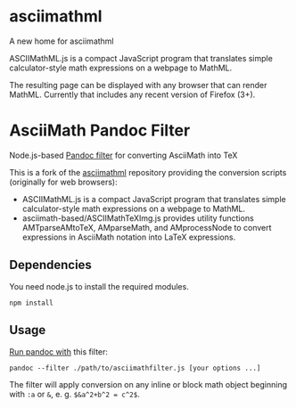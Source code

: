 asciimathml
===========

A new home for asciimathml

ASCIIMathML.js is a compact JavaScript program that translates
simple calculator-style math expressions on a webpage to MathML.

The resulting page can be displayed with any browser that can render MathML.
Currently that includes any recent version of Firefox (3+).





AsciiMath Pandoc Filter
=======================

Node.js-based
[Pandoc filter](https://github.com/jgm/pandoc/wiki/Pandoc-Filters)
for converting AsciiMath into TeX

This is a fork of the
[asciimathml](https://github.com/asciimath/asciimathml) repository
providing the conversion scripts (originally for web browsers):

* ASCIIMathML.js is a compact JavaScript program that translates
  simple calculator-style math expressions on a webpage to MathML.
* asciimath-based/ASCIIMathTeXImg.js provides utility functions
  AMTparseAMtoTeX, AMparseMath, and AMprocessNode to convert
  expressions in AsciiMath notation into LaTeX expressions.

## Dependencies

You need node.js to install the required modules.

```
npm install
```

## Usage

[Run pandoc with](http://pandoc.org/scripting.html#json-filters) this filter:

```
pandoc --filter ./path/to/asciimathfilter.js [your options ...]
```

The filter will apply conversion on any inline or block math object beginning with `:a` or `&`, e. g. `$&a^2+b^2 = c^2$`.
